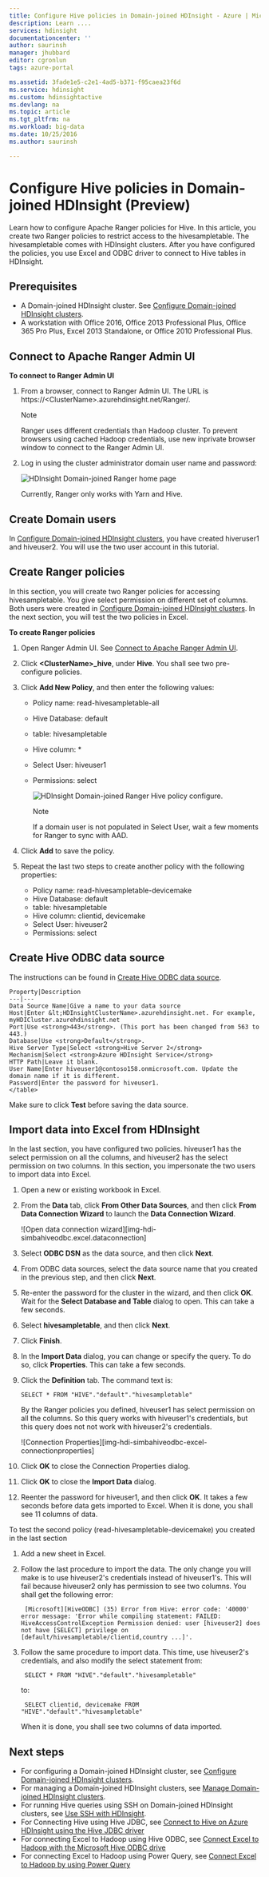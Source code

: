 ```yaml
---
title: Configure Hive policies in Domain-joined HDInsight - Azure | Microsoft Docs
description: Learn ....
services: hdinsight
documentationcenter: ''
author: saurinsh
manager: jhubbard
editor: cgronlun
tags: azure-portal

ms.assetid: 3fade1e5-c2e1-4ad5-b371-f95caea23f6d
ms.service: hdinsight
ms.custom: hdinsightactive
ms.devlang: na
ms.topic: article
ms.tgt_pltfrm: na
ms.workload: big-data
ms.date: 10/25/2016
ms.author: saurinsh

---
```

# Configure Hive policies in Domain-joined HDInsight (Preview)
Learn how to configure Apache Ranger policies for Hive. In this article, you create two Ranger policies to restrict access to the hivesampletable. The hivesampletable comes with HDInsight clusters. After you have configured the policies, you use Excel and ODBC driver to connect to Hive tables in HDInsight.

## Prerequisites
* A Domain-joined HDInsight cluster. See [Configure Domain-joined HDInsight clusters](apache-domain-joined-configure.md).
* A workstation with Office 2016, Office 2013 Professional Plus, Office 365 Pro Plus, Excel 2013 Standalone, or Office 2010 Professional Plus.

## Connect to Apache Ranger Admin UI
**To connect to Ranger Admin UI**

1. From a browser, connect to Ranger Admin UI. The URL is https://&lt;ClusterName>.azurehdinsight.net/Ranger/.

   > [!NOTE]
   > Ranger uses different credentials than Hadoop cluster. To prevent browsers using cached Hadoop credentials, use new inprivate browser window to connect to the Ranger Admin UI.
   >
   >
2. Log in using the cluster administrator domain user name and password:

    ![HDInsight Domain-joined Ranger home page](./media/apache-domain-joined-run-hive/hdinsight-domain-joined-ranger-home-page.png)

    Currently, Ranger only works with Yarn and Hive.

## Create Domain users
In [Configure Domain-joined HDInsight clusters](apache-domain-joined-configure.md#create-and-configure-azure-ad-ds-for-your-azure-ad), you have created hiveruser1 and hiveuser2. You will use the two user account in this tutorial.

## Create Ranger policies
In this section, you will create two Ranger policies for accessing hivesampletable. You give select permission on different set of columns. Both users were created in [Configure Domain-joined HDInsight clusters](apache-domain-joined-configure.md#create-and-configure-azure-ad-ds-for-your-azure-ad).  In the next section, you will test the two policies in Excel.

**To create Ranger policies**

1. Open Ranger Admin UI. See [Connect to Apache Ranger Admin UI](#connect-to-apache-ranager-admin-ui).
2. Click **&lt;ClusterName>_hive**, under **Hive**. You shall see two pre-configure policies.
3. Click **Add New Policy**, and then enter the following values:

   * Policy name: read-hivesampletable-all
   * Hive Database: default
   * table: hivesampletable
   * Hive column: *
   * Select User: hiveuser1
   * Permissions: select

     ![HDInsight Domain-joined Ranger Hive policy configure](./media/apache-domain-joined-run-hive/hdinsight-domain-joined-configure-ranger-policy.png).

     > [!NOTE]
     > If a domain user is not populated in Select User, wait a few moments for Ranger to sync with AAD.
     >
     >
4. Click **Add** to save the policy.
5. Repeat the last two steps to create another policy with the following properties:

   * Policy name: read-hivesampletable-devicemake
   * Hive Database: default
   * table: hivesampletable
   * Hive column: clientid, devicemake
   * Select User: hiveuser2
   * Permissions: select

## Create Hive ODBC data source
The instructions can be found in [Create Hive ODBC data source](../hadoop/apache-hadoop-connect-excel-hive-odbc-driver.md).  

    Property|Description
    ---|---
    Data Source Name|Give a name to your data source
    Host|Enter &lt;HDInsightClusterName>.azurehdinsight.net. For example, myHDICluster.azurehdinsight.net
    Port|Use <strong>443</strong>. (This port has been changed from 563 to 443.)
    Database|Use <strong>Default</strong>.
    Hive Server Type|Select <strong>Hive Server 2</strong>
    Mechanism|Select <strong>Azure HDInsight Service</strong>
    HTTP Path|Leave it blank.
    User Name|Enter hiveuser1@contoso158.onmicrosoft.com. Update the domain name if it is different.
    Password|Enter the password for hiveuser1.
    </table>

Make sure to click **Test** before saving the data source.

## Import data into Excel from HDInsight
In the last section, you have configured two policies.  hiveuser1 has the select permission on all the columns, and hiveuser2 has the select permission on two columns. In this section, you impersonate the two users to import data into Excel.

1. Open a new or existing workbook in Excel.
2. From the **Data** tab, click **From Other Data Sources**, and then click **From Data Connection Wizard** to launch the **Data Connection Wizard**.

    ![Open data connection wizard][img-hdi-simbahiveodbc.excel.dataconnection]
3. Select **ODBC DSN** as the data source, and then click **Next**.
4. From ODBC data sources, select the data source name that you created in the previous step, and then  click **Next**.
5. Re-enter the password for the cluster in the wizard, and then click **OK**. Wait for the **Select Database and Table** dialog to open. This can take a few seconds.
6. Select **hivesampletable**, and then click **Next**.
7. Click **Finish**.
8. In the **Import Data** dialog, you can change or specify the query. To do so, click **Properties**. This can take a few seconds.
9. Click the **Definition** tab. The command text is:

       SELECT * FROM "HIVE"."default"."hivesampletable"

   By the Ranger policies you defined,  hiveuser1 has select permission on all the columns.  So this query works with hiveuser1's credentials, but this query does not not work with hiveuser2's credentials.

   ![Connection Properties][img-hdi-simbahiveodbc-excel-connectionproperties]
10. Click **OK** to close the Connection Properties dialog.
11. Click **OK** to close the **Import Data** dialog.  
12. Reenter the password for hiveuser1, and then click **OK**. It takes a few seconds before data gets imported to Excel. When it is done, you shall see 11 columns of data.

To test the second policy (read-hivesampletable-devicemake) you created in the last section

1. Add a new sheet in Excel.
2. Follow the last procedure to import the data.  The only change you will make is to use hiveuser2's credentials instead of hiveuser1's. This will fail because hiveuser2 only has permission to see two columns. You shall get the following error:

        [Microsoft][HiveODBC] (35) Error from Hive: error code: '40000' error message: 'Error while compiling statement: FAILED: HiveAccessControlException Permission denied: user [hiveuser2] does not have [SELECT] privilege on [default/hivesampletable/clientid,country ...]'.
3. Follow the same procedure to import data. This time, use hiveuser2's credentials, and also modify the select statement from:

        SELECT * FROM "HIVE"."default"."hivesampletable"

    to:

        SELECT clientid, devicemake FROM "HIVE"."default"."hivesampletable"

    When it is done, you shall see two columns of data imported.

## Next steps
* For configuring a Domain-joined HDInsight cluster, see [Configure Domain-joined HDInsight clusters](apache-domain-joined-configure.md).
* For managing a Domain-joined HDInsight clusters, see [Manage Domain-joined HDInsight clusters](apache-domain-joined-manage.md).
* For running Hive queries using SSH on Domain-joined HDInsight clusters, see [Use SSH with HDInsight](../hdinsight-hadoop-linux-use-ssh-unix.md#domainjoined).
* For Connecting Hive using Hive JDBC, see [Connect to Hive on Azure HDInsight using the Hive JDBC driver](../hadoop/apache-hadoop-connect-hive-jdbc-driver.md)
* For connecting Excel to Hadoop using Hive ODBC, see [Connect Excel to Hadoop with the Microsoft Hive ODBC drive](../hadoop/apache-hadoop-connect-excel-hive-odbc-driver.md)
* For connecting Excel to Hadoop using Power Query, see [Connect Excel to Hadoop by using Power Query](../hadoop/apache-hadoop-connect-excel-power-query.md)

